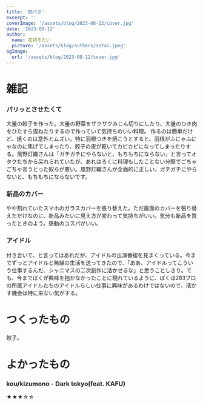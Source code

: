 ```yaml
---
title: '餃パさ'
excerpt: ''
coverImage: '/assets/blog/2023-08-12/cover.jpg'
date: '2023-08-12'
author:
  name: 花初そたい
  picture: '/assets/blog/authors/sotai.jpeg'
ogImage:
  url: '/assets/blog/2023-08-12/cover.jpg'
---
```

# 雑記
### パリッとさせたくて
大量の餃子を作った。大量の野菜をザクザクみじん切りにしたり、大量のひき肉をひたすら捏ねたりするので作っていて気持ちのいい料理。
作るのは簡単だけど、焼くのは意外とムズい。特に羽根つきを焼こうとすると、羽根がふにゃふにゃなのに焦げてしまったり、餃子の皮が乾いてカピカピになってしまったりする。風野灯織さんは「ガチガチにやらないと、もちもちにならない」と言ってオタクたちから呆れられていたが、あれはろくに料理もしたことない分際でごちゃごちゃ言うとった奴らが悪い。風野灯織さんが全面的に正しい。ガチガチにやらないと、もちもちにならないです。

### 新品のカバー
やや割れていたスマホのガラスカバーを張り替えた。ただ画面のカバーを張り替えただけなのに、新品みたいに見え方が変わって気持ちがいい。気分も新品を買ったときのよう。感動のコスパがいい。

### アイドル
付き合いで、と言ってはあれだが、アイドルの出演番組を見まくっている。今までずっとアイドルと無縁の生活を送ってきたので、「ああ、アイドルってこういう仕事するんだ、シャニマスの二次創作に活かせるな」と思うことしきり。でも、今までぼくが興味を抱かなかったことに現れているように、ぼくは283プロの所属アイドルたちのアイドルらしい仕事に興味があるわけではないので、活かす機会は特に来ない気がする。

# つくったもの
餃子。

# よかったもの
### kou/kizumono - Dark tokyo(feat. KAFU)
★★★☆☆